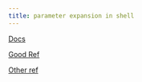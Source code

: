```yaml
---
title: parameter expansion in shell
---
```


[Docs](https://www.gnu.org/software/bash/manual/html_node/Shell-Parameter-Expansion.html)

[Good Ref](https://tecadmin.net/bash-parameter-expansion/)

[Other ref](https://www.cyberciti.biz/tips/bash-shell-parameter-substitution-2.html)
